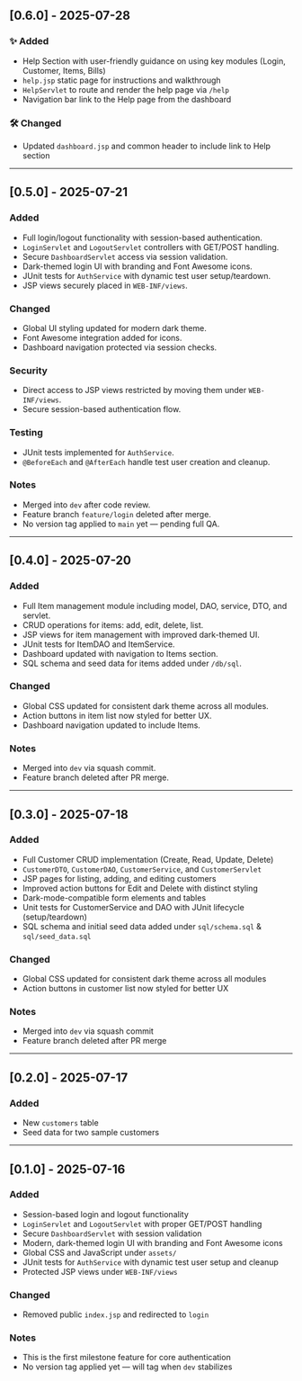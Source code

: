 ## [0.6.0] - 2025-07-28
### ✨ Added

- Help Section with user-friendly guidance on using key modules (Login, Customer, Items, Bills)
- `help.jsp` static page for instructions and walkthrough
- `HelpServlet` to route and render the help page via `/help`
- Navigation bar link to the Help page from the dashboard

### 🛠️ Changed

- Updated `dashboard.jsp` and common header to include link to Help section

---

## [0.5.0] - 2025-07-21
### Added
- Full login/logout functionality with session-based authentication.
- `LoginServlet` and `LogoutServlet` controllers with GET/POST handling.
- Secure `DashboardServlet` access via session validation.
- Dark-themed login UI with branding and Font Awesome icons.
- JUnit tests for `AuthService` with dynamic test user setup/teardown.
- JSP views securely placed in `WEB-INF/views`.

### Changed
- Global UI styling updated for modern dark theme.
- Font Awesome integration added for icons.
- Dashboard navigation protected via session checks.

### Security
- Direct access to JSP views restricted by moving them under `WEB-INF/views`.
- Secure session-based authentication flow.

### Testing
- JUnit tests implemented for `AuthService`.
- `@BeforeEach` and `@AfterEach` handle test user creation and cleanup.

### Notes
- Merged into `dev` after code review.
- Feature branch `feature/login` deleted after merge.
- No version tag applied to `main` yet — pending full QA.

---

## [0.4.0] - 2025-07-20
### Added
- Full Item management module including model, DAO, service, DTO, and servlet.
- CRUD operations for items: add, edit, delete, list.
- JSP views for item management with improved dark-themed UI.
- JUnit tests for ItemDAO and ItemService.
- Dashboard updated with navigation to Items section.
- SQL schema and seed data for items added under `/db/sql`.

### Changed
- Global CSS updated for consistent dark theme across all modules.
- Action buttons in item list now styled for better UX.
- Dashboard navigation updated to include Items.

### Notes
- Merged into `dev` via squash commit.
- Feature branch deleted after PR merge.

---

## [0.3.0] - 2025-07-18
### Added
- Full Customer CRUD implementation (Create, Read, Update, Delete)
- `CustomerDTO`, `CustomerDAO`, `CustomerService`, and `CustomerServlet`
- JSP pages for listing, adding, and editing customers
- Improved action buttons for Edit and Delete with distinct styling
- Dark-mode-compatible form elements and tables
- Unit tests for CustomerService and DAO with JUnit lifecycle (setup/teardown)
- SQL schema and initial seed data added under `sql/schema.sql` & `sql/seed_data.sql`

### Changed
- Global CSS updated for consistent dark theme across all modules
- Action buttons in customer list now styled for better UX

### Notes
- Merged into `dev` via squash commit
- Feature branch deleted after PR merge

---

## [0.2.0] - 2025-07-17
### Added
- New `customers` table
- Seed data for two sample customers

---

## [0.1.0] - 2025-07-16
### Added
- Session-based login and logout functionality
- `LoginServlet` and `LogoutServlet` with proper GET/POST handling
- Secure `DashboardServlet` with session validation
- Modern, dark-themed login UI with branding and Font Awesome icons
- Global CSS and JavaScript under `assets/`
- JUnit tests for `AuthService` with dynamic test user setup and cleanup
- Protected JSP views under `WEB-INF/views`

### Changed
- Removed public `index.jsp` and redirected to `login`

### Notes
- This is the first milestone feature for core authentication
- No version tag applied yet — will tag when `dev` stabilizes
